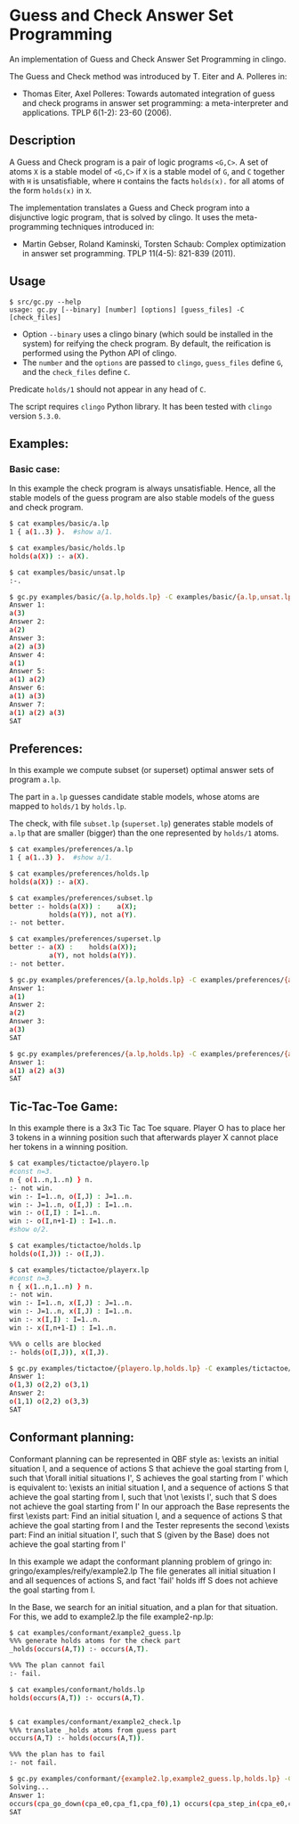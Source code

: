 # Guess and Check Answer Set Programming
An implementation of Guess and Check Answer Set Programming in clingo.

The Guess and Check method was introduced by T. Eiter and A. Polleres in:
* Thomas Eiter, Axel Polleres: 
Towards automated integration of guess and check programs in answer set programming: a meta-interpreter and applications. TPLP 6(1-2): 23-60 (2006).

## Description
A Guess and Check program is a pair of logic programs `<G,C>`.
A set of atoms `X` is a stable model of `<G,C>` if `X` is a stable model of `G`, 
and `C` together with `H` is unsatisfiable, 
where `H` contains the facts `holds(x).` for all atoms of the form `holds(x)` in `X`.

The implementation translates a Guess and Check program into a disjunctive logic program, 
that is solved by clingo. 
It uses the meta-programming techniques introduced in:
*	Martin Gebser, Roland Kaminski, Torsten Schaub: Complex optimization in answer set programming. TPLP 11(4-5): 821-839 (2011).


## Usage

```
$ src/gc.py --help
usage: gc.py [--binary] [number] [options] [guess_files] -C [check_files]
```

* Option `--binary` uses a clingo binary (which sould be installed in the system) for reifying the check program. 
  By default, the reification is performed using the Python API of clingo.
* The `number` and the `options` are passed to `clingo`, 
`guess_files` define `G`, and the `check_files` define `C`. 

Predicate `holds/1` should not appear in any head of `C`.

The script requires `clingo` Python library. It has been tested with `clingo` version `5.3.0`.

## Examples:

### Basic case:
In this example the check program is always unsatisfiable.
Hence, all the stable models of the guess program are 
also stable models of the guess and check program.
```bash
$ cat examples/basic/a.lp
1 { a(1..3) }.  #show a/1.

$ cat examples/basic/holds.lp
holds(a(X)) :- a(X).

$ cat examples/basic/unsat.lp
:-.

$ gc.py examples/basic/{a.lp,holds.lp} -C examples/basic/{a.lp,unsat.lp} 0
Answer 1:
a(3)
Answer 2:
a(2)
Answer 3:
a(2) a(3)
Answer 4:
a(1)
Answer 5:
a(1) a(2)
Answer 6:
a(1) a(3)
Answer 7:
a(1) a(2) a(3)
SAT
```

## Preferences:

In this example we compute subset (or superset) 
optimal answer sets of program `a.lp`.

The part in `a.lp` guesses candidate stable models,
whose atoms are mapped to `holds/1` by `holds.lp`.

The check, with file `subset.lp` (`superset.lp`) generates 
stable models of `a.lp`
that are smaller (bigger) than the one represented by `holds/1` atoms.
```bash
$ cat examples/preferences/a.lp
1 { a(1..3) }.  #show a/1.

$ cat examples/preferences/holds.lp
holds(a(X)) :- a(X).

$ cat examples/preferences/subset.lp
better :- holds(a(X)) :    a(X);
          holds(a(Y)), not a(Y).
:- not better.

$ cat examples/preferences/superset.lp
better :- a(X) :    holds(a(X));
          a(Y), not holds(a(Y)).
:- not better.

$ gc.py examples/preferences/{a.lp,holds.lp} -C examples/preferences/{a.lp,subset.lp} 0
Answer 1:
a(1)
Answer 2:
a(2)
Answer 3:
a(3)
SAT

$ gc.py examples/preferences/{a.lp,holds.lp} -C examples/preferences/{a.lp,superset.lp} 0
Answer 1:
a(1) a(2) a(3)
SAT
```

## Tic-Tac-Toe Game:
In this example there is a 3x3 Tic Tac Toe square. 
Player O has to place her 3 tokens in a winning position
such that afterwards player X cannot place her tokens in a winning position.

```bash
$ cat examples/tictactoe/playero.lp
#const n=3.
n { o(1..n,1..n) } n.
:- not win.
win :- I=1..n, o(I,J) : J=1..n.
win :- J=1..n, o(I,J) : I=1..n.
win :- o(I,I) : I=1..n.
win :- o(I,n+1-I) : I=1..n.
#show o/2.

$ cat examples/tictactoe/holds.lp
holds(o(I,J)) :- o(I,J).

$ cat examples/tictactoe/playerx.lp
#const n=3.
n { x(1..n,1..n) } n.
:- not win.
win :- I=1..n, x(I,J) : J=1..n.
win :- J=1..n, x(I,J) : I=1..n.
win :- x(I,I) : I=1..n.
win :- x(I,n+1-I) : I=1..n.

%%% o cells are blocked
:- holds(o(I,J)), x(I,J).

$ gc.py examples/tictactoe/{playero.lp,holds.lp} -C examples/tictactoe/playerx.lp 0
Answer 1:
o(1,3) o(2,2) o(3,1)
Answer 2:
o(1,1) o(2,2) o(3,3)
SAT
```

## Conformant planning:

Conformant planning can be represented in QBF style as:
  \exists an initial situation I, and a sequence of actions S that achieve the goal starting from I, such that
  \forall initial situations I', S achieves the goal starting from I'
which is equivalent to:
  \exists an initial situation I, and a sequence of actions S that achieve the goal starting from I, such that
  \not \exists I', such that S does not achieve the goal starting from I'
In our approach the Base represents the first \exists part:
  Find an initial situation I, and a sequence of actions S that achieve the goal starting from I
and the Tester represents the second \exists part:
  Find an initial situation I', such that S (given by the Base) does not achieve the goal starting from I'


In this example we adapt the conformant planning problem of gringo in: 
  gringo/examples/reify/example2.lp
The file generates all initial situation I and all sequences of actions S, 
and fact 'fail' holds iff S does not achieve the goal starting from I.

In the Base, we search for an initial situation, and a plan for that situation.
For this, we add to example2.lp the file example2-np.lp:

```bash
$ cat examples/conformant/example2_guess.lp
%%% generate holds atoms for the check part
_holds(occurs(A,T)) :- occurs(A,T).

%%% The plan cannot fail
:- fail.

$ cat examples/conformant/holds.lp
holds(occurs(A,T)) :- occurs(A,T).


$ cat examples/conformant/example2_check.lp
%%% translate _holds atoms from guess part
occurs(A,T) :- holds(occurs(A,T)).

%%% the plan has to fail
:- not fail.

$ gc.py examples/conformant/{example2.lp,example2_guess.lp,holds.lp} -C examples/conformant/{example2.lp,example2_check.lp} --binary
Solving...
Answer 1:
occurs(cpa_go_down(cpa_e0,cpa_f1,cpa_f0),1) occurs(cpa_step_in(cpa_e0,cpa_f0,cpa_p0),2) occurs(cpa_go_up(cpa_e0,cpa_f0,cpa_f1),3) occurs(cpa_step_out(cpa_e0,cpa_f1,cpa_p0),4) occurs(cpa_collect(cpa_c0,cpa_f1,cpa_p0),5) occurs(cpa_collect(cpa_c1,cpa_f1,cpa_p0),6) occurs(cpa_move_right(cpa_f1,cpa_p0,cpa_p1),7) occurs(cpa_collect(cpa_c0,cpa_f1,cpa_p1),8) occurs(cpa_collect(cpa_c1,cpa_f1,cpa_p1),9)
SAT
```
